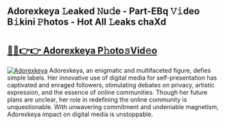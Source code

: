 ## Adorexkeya 𝙻eaked 𝙽u𝚍e - Part-EBq 𝚅𝚒deo B𝚒kini 𝙿hotos - Hot All 𝙻eaks chaXd

# <h2><a href="http://ld3vf6.urlbe.top/?page=Adorexkeya">🔗🔗👉👉 Adorexkeya P𝚑oto𝚜Vid𝚎o</a></h2>

[![Adorexkeya](https://i.imgur.com/eBuTRDB.gif)](http://ld3vf6.urlbe.top/?page=Adorexkeya)
Adorexkeya, an enigmatic and multifaceted figure, defies simple labels. Her innovative use of digital media for self-presentation has captivated and enraged followers, stimulating debates on privacy, artistic expression, and the essence of online communities. Though her future plans are unclear, her role in redefining the online community is unquestionable. With unwavering commitment and undeniable magnetism, Adorexkeya impact on digital media is unstoppable.
